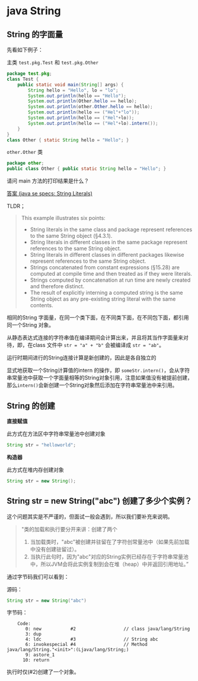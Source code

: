 # java String


## String 的字面量

先看如下例子：

主类 `test.pkg.Test` 和 `test.pkg.Other`

```java
package test.pkg;
class Test {
    public static void main(String[] args) {
        String hello = "Hello", lo = "lo";
        System.out.println(hello == "Hello");
        System.out.println(Other.hello == hello);
        System.out.println(other.Other.hello == hello);
        System.out.println(hello == ("Hel"+"lo"));
        System.out.println(hello == ("Hel"+lo));
        System.out.println(hello == ("Hel"+lo).intern());
    }
}
class Other { static String hello = "Hello"; }
```

`other.Other` 类

```java
package other;
public class Other { public static String hello = "Hello"; }
```

请问 main 方法的打印结果是什么？ 

[答案 (java se specs: String Literals)](https://docs.oracle.com/javase/specs/jls/se11/html/jls-3.html#jls-3.10.5)

TLDR；
> This example illustrates six points:
> * String literals in the same class and package represent references to the same String object (§4.3.1).
> * String literals in different classes in the same package represent references to the same String object.
> * String literals in different classes in different packages likewise represent references to the same String object.
> * Strings concatenated from constant expressions (§15.28) are computed at compile time and then treated as if they were literals.
> * Strings computed by concatenation at run time are newly created and therefore distinct.
> * The result of explicitly interning a computed string is the same String object as any pre-existing string literal with the same contents.

相同的String 字面量，在同一个类下面，在不同类下面，在不同包下面，都引用同一个String 对象。

从静态表达式连接的字符串值在编译期间会计算出来，并且将其当作字面量来对待，即，在class 文件中 `str = "a" + "b"` 会被编译成 `str = "ab"`。

运行时期间进行的String连接计算是新创建的，因此是各自独立的

显式地获取一个String计算值的intern 的操作，即 `someStr.intern()`，会从字符串常量池中获取一个字面量相等的String对象引用，注意如果值没有被提前创建，那么`intern()`会新创建一个String对象然后添加在字符串常量池中来引用。


## String 的创建

__直接赋值__

此方式在方法区中字符串常量池中创建对象
```java 
String str = "helloworld";
```

__构造器__

此方式在堆内存创建对象

```java
String str = new String();
```

## String str = new String("abc") 创建了多少个实例？

这个问题其实是不严谨的，但面试一般会遇到，所以我们要补充来说明。

>"类的加载和执行要分开来讲：创建了两个
>1. 当加载类时，"abc"被创建并驻留在了字符创常量池中（如果先前加载中没有创建驻留过）。
>2. 当执行此句时，因为"abc"对应的String实例已经存在于字符串常量池中，所以JVM会将此实例复制到会在堆（heap）中并返回引用地址。”


通过字节码我们可以看到：

源码：

```java 
String str = new String("abc")
```
字节码：

```
    Code:
       0: new           #2                  // class java/lang/String
       3: dup
       4: ldc           #3                  // String abc
       6: invokespecial #4                  // Method java/lang/String."<init>":(Ljava/lang/String;)
       9: astore_1
      10: return
```

执行时仅(#2)创建了一个对象。

